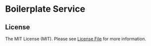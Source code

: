 # Boilerplate Service

## License

The MIT License (MIT). Please see [License File](LICENSE) for more information.
